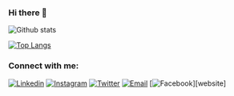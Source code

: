### Hi there 👋

<!--
**Harshit101/Harshit101** is a ✨ _special_ ✨ repository because its `README.md` (this file) appears on your GitHub profile.

Here are some ideas to get you started:

- 🔭 I’m currently working on ...
- 🌱 I’m currently learning ...
- 👯 I’m looking to collaborate on ...
- 🤔 I’m looking for help with ...
- 💬 Ask me about ...
- 📫 How to reach me: ...
- 😄 Pronouns: ...
- ⚡ Fun fact: ...
-->
![Github stats](https://github-readme-stats.vercel.app/api?username=Harshit101)

[![Top Langs](https://github-readme-stats.vercel.app/api/top-langs/?username=Harshit101&layout=compact)](https://github.com/anuraghazra/github-readme-stats)

### Connect with me:

[![Linkedin](https://img.shields.io/badge/LinkedIn-blue.svg?style=for-the-badge&logo=linkedin)][linkedin]
[![Instagram](https://img.shields.io/badge/Instagram-gray.svg?style=for-the-badge&logo=instagram)][instagram]
[![Twitter](https://img.shields.io/badge/Twitter-skyblue.svg?style=for-the-badge&logo=twitter)][twitter]
[![Email](https://img.shields.io/badge/Email-gray?style=for-the-badge&logo=google-chat)](mailto:vipul@hexoncode.com)
[![Facebook](https://img.shields.io/badge/Website-skyblue?style=for-the-badge&logo=google-chrome)][website]
<br />

[twitter]: https://twitter.com/harsh_it
[instagram]: https://instagram.com/_h_a_r_s_h_i_t_20_
[linkedin]: https://linkedin.com/in/harshit-agrawal-7362941b1/
[facebook]: https://facebook.com/harshit.agrawal.5851127/
[xda]: https://forum.xda-developers.com/member.php?u=6546022
